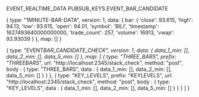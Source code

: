 EVENT_REALTIME_DATA
PUBSUB_KEYS.EVENT_BAR_CANDIDATE

{
type: "1MINUTE-BAR-DATA",
version: 1,
data: {
bar: {
'close': 93.615,
'high': 94.13,
'low': 93.615,
'open': 94.01,
'symbol': 'BILI',
'timestamp': 1627493640000000000,
'trade_count': 257,
'volume': 16913,
'vwap': 93.93039
}
},
map: []
}

{
type: "EVENT*BAR_CANDIDATE_CHECK",
version: 1,
data: {
data_1_min: [],
data_2_min: [],
data_5_min: []
},
map: [
{
type: "THREE_BARS",
prefix: "THREEBARS*",
url: "http://localhost:2345/stack_check",
method: "post",
body : {
type: "THREE_BARS",
data : {
data_1_min: [],
data_2_min: [],
data_5_min: []
}
}
},
{
type: "KEY_LEVELS",
prefix: "KEYLEVELS",
url: "http://localhost:2345/stack_check",
method: "post",
body : {
type: "KEY_LEVELS",
data : {
data_1_min: [],
data_2_min: [],
data_5_min: []
}
}
}
]
}
